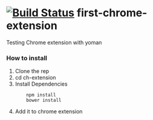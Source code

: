 [![Build Status](https://travis-ci.org/gs-akhan/first-chrome-extension.svg?branch=master)](https://travis-ci.org/gs-akhan/first-chrome-extension)
first-chrome-extension
======================

Testing Chrome extension with yoman

### How to install
1. Clone the rep
2. cd ch-extension
3. Install Dependencies
	```
		npm install
		bower install
	```
4. Add it to chrome extension
